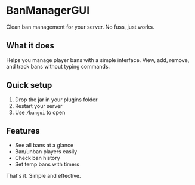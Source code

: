 # BanManagerGUI

Clean ban management for your server. No fuss, just works.

## What it does
Helps you manage player bans with a simple interface. View, add, remove, and track bans without typing commands.

## Quick setup
1. Drop the jar in your plugins folder
2. Restart your server
3. Use `/bangui` to open

## Features
- See all bans at a glance
- Ban/unban players easily
- Check ban history
- Set temp bans with timers

That's it. Simple and effective.